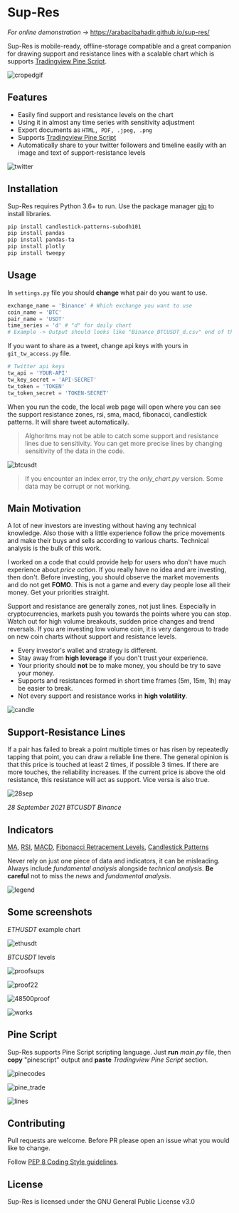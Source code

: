 # Sup-Res
_For online demonstration_ -> https://arabacibahadir.github.io/sup-res/

Sup-Res is  mobile-ready, offline-storage compatible and a great companion for drawing support and resistance lines with a scalable chart which is supports [Tradingview Pine Script](https://www.tradingview.com/pine-script-docs/en/v4/Introduction.html).

![cropedgif](https://user-images.githubusercontent.com/32988819/134764951-b52bb659-f0d6-455d-a995-05c716564a12.gif)

## Features

- Easily find support and resistance levels on the chart
- Using it in almost any time series with sensitivity adjustment 
- Export documents as `HTML, PDF, .jpeg, .png`
- Supports [Tradingview Pine Script](https://www.tradingview.com/pine-script-docs/en/v4/Introduction.html)
- Automatically share to your twitter followers and timeline easily with an image and text of support-resistance levels


![twitter](https://user-images.githubusercontent.com/32988819/134763396-4f5ef8a9-ffa3-4a71-99ad-ec3ea8b9770e.png)

## Installation
Sup-Res requires Python 3.6+ to run.
Use the package manager [pip](https://pip.pypa.io/en/stable/) to install libraries.

```bash
pip install candlestick-patterns-subodh101
pip install pandas
pip install pandas-ta
pip install plotly
pip install tweepy 
```

## Usage
In `settings.py` file you should **change** what pair do you want to use.
````python
exchange_name = 'Binance' # Which exchange you want to use
coin_name = 'BTC' 
pair_name = 'USDT'
time_series = 'd' # "d" for daily chart
# Example -> Output should looks like "Binance_BTCUSDT_d.csv" end of the code
````
If you want to share as a tweet, change api keys with yours in `git_tw_access.py` file.

````python
# Twitter api keys
tw_api = 'YOUR-API'
tw_key_secret = 'API-SECRET'
tw_token = 'TOKEN'
tw_token_secret = 'TOKEN-SECRET'
````


When you run the code, the local web page will open where you can see the support resistance zones, rsi, sma, macd, fibonacci, candlestick patterns. It will share tweet automatically.


>Alghoritms may not be able to catch some support and resistance lines due to sensitivity. You can get more precise lines by changing sensitivity of the data in the code. 

![btcusdt](https://user-images.githubusercontent.com/32988819/134763427-a4578891-a430-40cd-9b4c-dbf45bff6cc3.png)



>If you encounter an index error, try the *only_chart.py* version. Some data may be corrupt or not working. 
## Main Motivation
A lot of new investors are investing without having any technical knowledge. Also those with a little experience follow the price movements and make their buys and sells according to various charts. Technical analysis is the bulk of this work. 

I worked on a code that could provide help for users who don't have much experience about _price action_. If you really have no idea and are investing, then don't. Before investing, you should observe the market movements and do not get **FOMO**. This is not a game and every day people lose all their money. Get your priorities straight.

Support and resistance are generally zones, not just lines. Especially in cryptocurrencies, markets push you towards the points where you can stop. Watch out for high volume breakouts, sudden price changes and trend reversals. If you are investing low volume coin, it is very dangerous to trade on new coin charts without support and resistance levels. 

- Every investor's wallet and strategy is different.
- Stay away from **high leverage** if you don't trust your experience.
- Your priority should **not** be to make money, you should be try to save your money. 
- Supports and resistances formed in short time frames (5m, 15m, 1h) may be easier to break. 
- Not every support and resistance works in **high volatility**. 

![candle](https://user-images.githubusercontent.com/32988819/131737076-f52ac75e-1f4d-4d79-b14c-61a81ee8ecfe.png)


## Support-Resistance Lines
If a pair has failed to break a point multiple times or has risen by repeatedly tapping that point, you can draw a reliable line there. The general opinion is that this price is touched at least 2 times, if possible 3 times. If there are more touches, the reliability increases. 
If the current price is above the old resistance, this resistance will act as support. Vice versa is also true. 

![28sep](https://user-images.githubusercontent.com/32988819/135044659-579b26c8-8141-41c2-9b4e-d3c99b41b571.png)


_28 September 2021 BTCUSDT Binance_

## Indicators
[MA](https://www.investopedia.com/terms/m/movingaverage.asp), 
[RSI](https://www.investopedia.com/terms/r/rsi.asp), 
[MACD](https://www.investopedia.com/terms/m/macd.asp),
[Fibonacci Retracement Levels](https://www.investopedia.com/terms/f/fibonacciretracement.asp),
[Candlestick Patterns](https://www.elearnmarkets.com/blog/30-candlestick-charts-in-stock-market/)

Never rely on just one piece of data and indicators, it can be misleading. Always include _fundamental analysis_ alongside _technical analysis_. **Be careful** not to miss the _news_ and _fundamental analysis_. 

![legend](https://user-images.githubusercontent.com/32988819/134764245-18551144-ec9c-4489-9a0a-495e49de9a9d.png)



## Some screenshots
_ETHUSDT_ example chart

![ethusdt](https://user-images.githubusercontent.com/32988819/134763471-d5abe6ac-bb80-4dcb-94db-5d491802a8d7.png)

_BTCUSDT_ levels

![proofsups](https://user-images.githubusercontent.com/32988819/134022109-31c46da5-f1d3-4865-990e-91dd2fd75367.png)

![proof22](https://user-images.githubusercontent.com/32988819/134344483-7bb93cb7-ab29-4505-82bd-06f387e992c5.png)

![48500proof](https://user-images.githubusercontent.com/32988819/133648941-de7f0b2d-0780-4a11-8e6f-98d06b1f6ad1.png)

![works](https://user-images.githubusercontent.com/32988819/133649195-6645e31b-1736-4076-ba26-385063d4915e.png)

## Pine Script

Sup-Res supports Pine Script scripting language. Just **run** *main.py* file, then **copy** "pinescript" output and **paste** *Tradingview Pine Script* section.

![pinecodes](https://user-images.githubusercontent.com/32988819/136625978-355c9591-6865-441a-871a-dd3526b4308f.png)

![pine_trade](https://user-images.githubusercontent.com/32988819/136625994-1f0400a6-6c97-4126-b1b2-0f630f739133.png)

![lines](https://user-images.githubusercontent.com/32988819/136626000-85bb5d7d-73d3-4568-bd0d-61d17dbc67b6.png)


## Contributing
Pull requests are welcome. Before PR please open an issue what you would like to change.

Follow [PEP 8 Coding Style guidelines](https://www.python.org/dev/peps/pep-0008/).

## License
Sup-Res is licensed under the GNU General Public License v3.0

